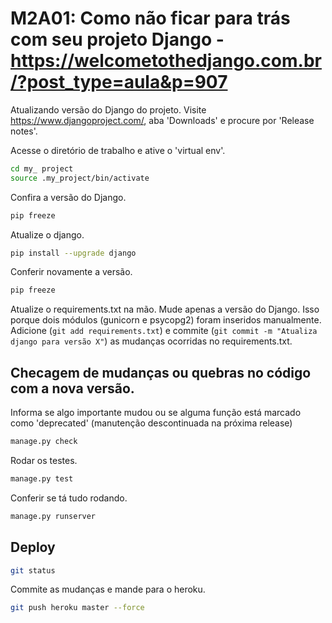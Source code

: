 # M2A01: Como não ficar para trás com seu projeto Django - https://welcometothedjango.com.br/?post_type=aula&p=907

Atualizando versão do Django do projeto. Visite https://www.djangoproject.com/, aba 'Downloads' e procure por 'Release notes'.

Acesse o diretório de trabalho e ative o 'virtual env'.

```bash
cd my_ project
source .my_project/bin/activate
```

Confira a versão do Django.

```bash
pip freeze
```

Atualize o django.

```bash
pip install --upgrade django
```

Conferir novamente a versão.

```bash
pip freeze
```

Atualize o requirements.txt na mão. Mude apenas a versão do Django. Isso porque dois módulos (gunicorn e psycopg2) foram inseridos manualmente. Adicione (`git add requirements.txt`) e commite (`git commit -m "Atualiza django para versão X"`) as mudanças ocorridas no requirements.txt.

## Checagem de mudanças ou quebras no código com a nova versão.

Informa se algo importante mudou ou se alguma função está marcado como 'deprecated' (manutenção descontinuada na próxima release)

```bash
manage.py check
```

Rodar os testes.

```bash
manage.py test
```

Conferir se tá tudo rodando.

```bash
manage.py runserver
```

## Deploy

```bash
git status
```

Commite as mudanças e mande para o heroku.

```bash
git push heroku master --force
```
